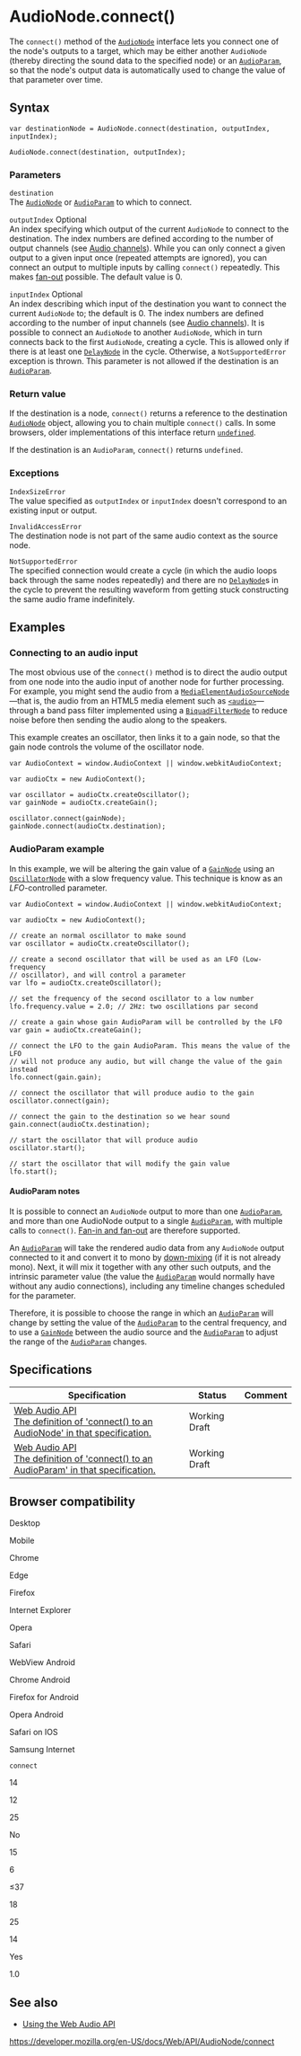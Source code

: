 # AudioNode.connect()

The `connect()` method of the [`AudioNode`](../audionode) interface lets you connect one of the node's outputs to a target, which may be either another `AudioNode` (thereby directing the sound data to the specified node) or an [`AudioParam`](../audioparam), so that the node's output data is automatically used to change the value of that parameter over time.

## Syntax

    var destinationNode = AudioNode.connect(destination, outputIndex, inputIndex);

    AudioNode.connect(destination, outputIndex);

### Parameters

`destination`  
The [`AudioNode`](../audionode) or [`AudioParam`](../audioparam) to which to connect.

`outputIndex` <span class="badge inline optional">Optional</span>  
An index specifying which output of the current `AudioNode` to connect to the destination. The index numbers are defined according to the number of output channels (see [Audio channels](../web_audio_api/basic_concepts_behind_web_audio_api#audio_channels)). While you can only connect a given output to a given input once (repeated attempts are ignored), you can connect an output to multiple inputs by calling `connect()` repeatedly. This makes [fan-out](../web_audio_api/basic_concepts_behind_web_audio_api#fan-in_and_fan-out) possible. The default value is 0.

`inputIndex` <span class="badge inline optional">Optional</span>  
An index describing which input of the destination you want to connect the current `AudioNode` to; the default is 0. The index numbers are defined according to the number of input channels (see [Audio channels](../web_audio_api/basic_concepts_behind_web_audio_api#audio_channels)). It is possible to connect an `AudioNode` to another `AudioNode`, which in turn connects back to the first `AudioNode`, creating a cycle. This is allowed only if there is at least one [`DelayNode`](../delaynode) in the cycle. Otherwise, a `NotSupportedError` exception is thrown. This parameter is not allowed if the destination is an [`AudioParam`](../audioparam).

### Return value

If the destination is a node, `connect()` returns a reference to the destination [`AudioNode`](../audionode) object, allowing you to chain multiple `connect()` calls. In some browsers, older implementations of this interface return [`undefined`](https://developer.mozilla.org/en-US/docs/Web/JavaScript/Reference/Global_Objects/undefined).

If the destination is an `AudioParam`, `connect()` returns `undefined`.

### Exceptions

`IndexSizeError`  
The value specified as `outputIndex` or `inputIndex` doesn't correspond to an existing input or output.

`InvalidAccessError`  
The destination node is not part of the same audio context as the source node.

`NotSupportedError`  
The specified connection would create a cycle (in which the audio loops back through the same nodes repeatedly) and there are no [`DelayNode`](../delaynode)s in the cycle to prevent the resulting waveform from getting stuck constructing the same audio frame indefinitely.

## Examples

### Connecting to an audio input

The most obvious use of the `connect()` method is to direct the audio output from one node into the audio input of another node for further processing. For example, you might send the audio from a [`MediaElementAudioSourceNode`](../mediaelementaudiosourcenode)—that is, the audio from an HTML5 media element such as [`<audio>`](https://developer.mozilla.org/en-US/docs/Web/HTML/Element/audio)—through a band pass filter implemented using a [`BiquadFilterNode`](../biquadfilternode) to reduce noise before then sending the audio along to the speakers.

This example creates an oscillator, then links it to a gain node, so that the gain node controls the volume of the oscillator node.

    var AudioContext = window.AudioContext || window.webkitAudioContext;

    var audioCtx = new AudioContext();

    var oscillator = audioCtx.createOscillator();
    var gainNode = audioCtx.createGain();

    oscillator.connect(gainNode);
    gainNode.connect(audioCtx.destination);

### AudioParam example

In this example, we will be altering the gain value of a [`GainNode`](../gainnode) using an [`OscillatorNode`](../oscillatornode) with a slow frequency value. This technique is know as an _LFO_-controlled parameter.

    var AudioContext = window.AudioContext || window.webkitAudioContext;

    var audioCtx = new AudioContext();

    // create an normal oscillator to make sound
    var oscillator = audioCtx.createOscillator();

    // create a second oscillator that will be used as an LFO (Low-frequency
    // oscillator), and will control a parameter
    var lfo = audioCtx.createOscillator();

    // set the frequency of the second oscillator to a low number
    lfo.frequency.value = 2.0; // 2Hz: two oscillations par second

    // create a gain whose gain AudioParam will be controlled by the LFO
    var gain = audioCtx.createGain();

    // connect the LFO to the gain AudioParam. This means the value of the LFO
    // will not produce any audio, but will change the value of the gain instead
    lfo.connect(gain.gain);

    // connect the oscillator that will produce audio to the gain
    oscillator.connect(gain);

    // connect the gain to the destination so we hear sound
    gain.connect(audioCtx.destination);

    // start the oscillator that will produce audio
    oscillator.start();

    // start the oscillator that will modify the gain value
    lfo.start();

#### AudioParam notes

It is possible to connect an `AudioNode` output to more than one [`AudioParam`](../audioparam), and more than one AudioNode output to a single [`AudioParam`](../audioparam), with multiple calls to `connect()`. [Fan-in and fan-out](../web_audio_api/basic_concepts_behind_web_audio_api#fan-in_and_fan-out) are therefore supported.

An [`AudioParam`](../audioparam) will take the rendered audio data from any `AudioNode` output connected to it and convert it to mono by [down-mixing](../web_audio_api/basic_concepts_behind_web_audio_api#up-mixing_and_down-mixing) (if it is not already mono). Next, it will mix it together with any other such outputs, and the intrinsic parameter value (the value the [`AudioParam`](../audioparam) would normally have without any audio connections), including any timeline changes scheduled for the parameter.

Therefore, it is possible to choose the range in which an [`AudioParam`](../audioparam) will change by setting the value of the [`AudioParam`](../audioparam) to the central frequency, and to use a [`GainNode`](../gainnode) between the audio source and the [`AudioParam`](../audioparam) to adjust the range of the [`AudioParam`](../audioparam) changes.

## Specifications

<table><thead><tr class="header"><th>Specification</th><th>Status</th><th>Comment</th></tr></thead><tbody><tr class="odd"><td><a href="https://webaudio.github.io/web-audio-api/#dom-audionode-connect">Web Audio API<br />
<span class="small">The definition of 'connect() to an AudioNode' in that specification.</span></a></td><td><span class="spec-wd">Working Draft</span></td><td></td></tr><tr class="even"><td><a href="https://webaudio.github.io/web-audio-api/#dom-audionode-connect-destinationparam-output">Web Audio API<br />
<span class="small">The definition of 'connect() to an AudioParam' in that specification.</span></a></td><td><span class="spec-wd">Working Draft</span></td><td></td></tr></tbody></table>

## Browser compatibility

Desktop

Mobile

Chrome

Edge

Firefox

Internet Explorer

Opera

Safari

WebView Android

Chrome Android

Firefox for Android

Opera Android

Safari on IOS

Samsung Internet

`connect`

14

12

25

No

15

6

≤37

18

25

14

Yes

1.0

## See also

- [Using the Web Audio API](../web_audio_api/using_web_audio_api)

<a href="https://developer.mozilla.org/en-US/docs/Web/API/AudioNode/connect" class="_attribution-link">https://developer.mozilla.org/en-US/docs/Web/API/AudioNode/connect</a>
